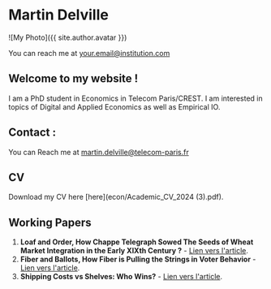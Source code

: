 # Martin Delville

![My Photo]({{ site.author.avatar }})

You can reach me at [your.email@institution.com](mailto:your.email@institution.com)

## Welcome to my website !
I am a PhD student in Economics in Telecom Paris/CREST. 
I am interested in topics of Digital and Applied Economics as well as Empirical IO.

## Contact :

You can Reach me at [martin.delville@telecom-paris.fr](martin.delville@telecom-paris.fr)

## CV
Download my CV here [here](econ/Academic_CV_2024 (3).pdf).


## Working Papers
1. **Loaf and Order, How Chappe Telegraph Sowed The Seeds of Wheat Market
Integration in the Early XIXth Century ?** - [Lien vers l'article](lien_article_1).
2. **Fiber and Ballots, How Fiber is Pulling the Strings in Voter Behavior** - [Lien vers l'article](lien_article_2).
3. **Shipping Costs vs Shelves: Who Wins?** - [Lien vers l'article](lien_article_3).


